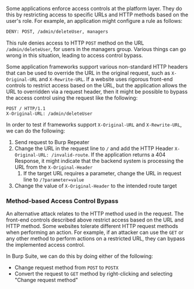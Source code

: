 Some applications enforce access controls at the platform layer. They do this by restricting access to specific URLs and HTTP methods based on the user's role. For example, an application might configure a rule as follows:
```txt
DENY: POST, /admin/deleteUser, managers
```
This rule denies access to HTTP `POST` method on the URL `/admin/deleteUser`, for users in the managers group. Various things can go wrong in this situation, leading to access control bypass.

Some application frameworks support various non-standard HTTP headers that can be used to override the URL in the original request, such as `X-Original-URL` and `X-Rewrite-URL`. If a website uses rigorous front-end controls to restrict access based on the URL, but the application allows the URL to overridden via a request header, then it might be possible to bypass the access control using the request like the following:
```
POST / HTTP/1.1
X-Original-URL: /admin/deleteUser
```

In order to test if frameworks support `X-Original-URL` and `X-Rewrite-URL`, we can do the following:
1. Send request to Burp Repeater
2. Change the URL in the request line to `/` and add the HTTP Header `X-Original-URL: /invalid-route`. If the application returns a 404 Response, it might indicate that the backend system is processing the URL from the `X-Original-Header`
	1. If the target URL requires a parameter, change the URL in request line to `/?parameter=value`
3. Change the value of `X-Original-Header` to the intended route target

### Method-based Access Control Bypass
An alternative attack relates to the HTTP method used in the request. The front-end controls described above restrict access based on the URL and HTTP method. Some websites tolerate different HTTP request methods when performing an action. For example, if an attacker can use the `GET` or any other method to perform actions on a restricted URL, they can bypass the implemented access control.

In Burp Suite, we can do this by doing either of the following:
- Change request method from `POST` to `POSTX`
- Convert the request to `GET` method by right-clicking and selecting "Change request method"